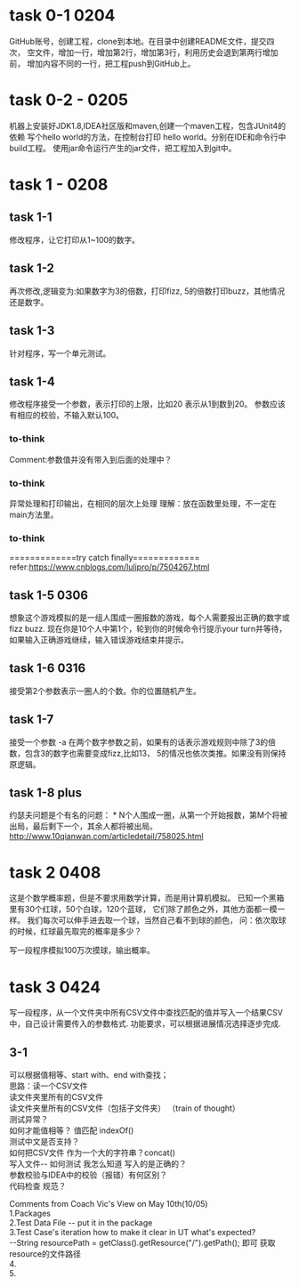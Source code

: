 # task 0-1 0204
GitHub账号，创建工程，clone到本地。在目录中创建README文件，提交四次，
空文件，增加一行，增加第2行，增加第3行，利用历史会退到第两行增加前，
增加内容不同的一行，把工程push到GitHub上。
# task 0-2 - 0205
机器上安装好JDK1.8,IDEA社区版和maven,创建一个maven工程，包含JUnit4的依赖
写个hello world的方法，在控制台打印 hello world。分别在IDE和命令行中build工程。
使用jar命令运行产生的jar文件，把工程加入到git中。
# task 1 - 0208

## task 1-1
修改程序，让它打印从1~100的数字。

## task 1-2
再次修改,逻辑变为:如果数字为3的倍数，打印fizz,
5的倍数打印buzz，其他情况还是数字。
## task 1-3
针对程序，写一个单元测试。
## task 1-4
修改程序接受一个参数，表示打印的上限，比如20 表示从1到数到20。
参数应该有相应的校验，不输入默认100。
### to-think 
Comment:参数值并没有带入到后面的处理中？

### to-think
异常处理和打印输出，在相同的层次上处理
理解：放在函数里处理，不一定在main方法里。

### to-think
=============try catch finally=============
refer:https://www.cnblogs.com/lulipro/p/7504267.html

## task 1-5 0306
想象这个游戏模拟的是一组人围成一圈报数的游戏，每个人需要报出正确的数字或fizz buzz.
现在你是10个人中第1个，轮到你的时候命令行提示your turn并等待，
如果输入正确游戏继续，输入错误游戏结束并提示。


## task 1-6 0316
接受第2个参数表示一圈人的个数。你的位置随机产生。

## task 1-7 
接受一个参数 -a 在两个数字参数之前，如果有的话表示游戏规则中除了3的倍数，包含3的数字也需要变成fizz,比如13，
5的情况也依次类推。如果没有则保持原逻辑。

## task 1-8 plus
约瑟夫问题是个有名的问题： * N个人围成一圈，从第一个开始报数，第M个将被出局，最后剩下一个，其余人都将被出局。
http://www.10qianwan.com/articledetail/758025.html

# task 2 0408
这是个数学概率题，但是不要求用数学计算，而是用计算机模拟。
已知一个黑箱里有30个红球，50个白球，120个蓝球，
它们除了颜色之外，其他方面都一模一样。
我们每次可以伸手进去取一个球，当然自己看不到球的颜色，
问：依次取球的时候，红球最先取完的概率是多少？

写一段程序模拟100万次摸球，输出概率。

# task 3 0424
写一段程序，从一个文件夹中所有CSV文件中查找匹配的值并写入一个结果CSV中，自己设计需要传入的参数格式.
功能要求，可以根据进展情况选择逐步完成.

## 3-1 
可以根据值相等、start with、end with查找；  
思路：读一个CSV文件  
读文件夹里所有的CSV文件   
读文件夹里所有的CSV文件（包括子文件夹）
（train of thought）  
测试异常？  
如何才能值相等？ 值匹配 indexOf()  
测试中文是否支持？  
如何把CSV文件 作为一个大的字符串？concat()   
写入文件-- 如何测试 我怎么知道 写入的是正确的？  
参数校验与IDEA中的校验（报错）有何区别？  
代码检查 规范？  

Comments from Coach Vic's View on May 10th(10/05)  
1.Packages  
2.Test Data File -- put it in the package  
3.Test Case's iteration  how to make it clear in UT what's expected?  
  --String resourcePath = getClass().getResource("/").getPath(); 即可 获取resource的文件路径  
4.  
5.


